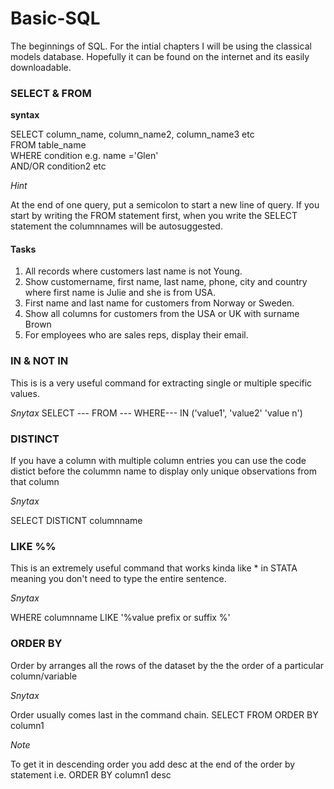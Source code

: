 # Basic-SQL

The beginnings of SQL. For the intial chapters I will be using the classical models database. Hopefully it can be found on the internet and its easily downloadable.


### SELECT & FROM 
****syntax****

SELECT column_name, column_name2, column_name3 etc  
FROM table_name  
WHERE condition e.g. name ='Glen'  
AND/OR condition2 etc 


*Hint*

At the end of one query, put a semicolon to start a new line of query.
If you start by writing the FROM statement first, when you write the SELECT statement the columnnames will be autosuggested.

#### Tasks
1. All records where customers last name is not Young.
2. Show customername, first name, last name, phone, city and country where first name is Julie and she is from USA.
3. First name and last name for customers from Norway or Sweden.
4. Show all columns for customers from the USA or UK with surname Brown
5. For employees who are sales reps, display their email.

### IN & NOT IN 
This is is a very useful command for extracting single or multiple specific values.

*Snytax*
SELECT ---
FROM ---
WHERE--- IN
('value1',
'value2'
'value n')

### DISTINCT
If you have a column with multiple column entries you can use the code distict before the colummn name to display only unique observations from that column

*Snytax*

SELECT DISTICNT columnname

### LIKE %%
This is an extremely useful command that works kinda like * in STATA meaning you don't need to type the entire sentence. 

*Snytax*

WHERE columnname LIKE '%value prefix or suffix %'

### ORDER BY
Order by arranges all the rows of the dataset by the the order of a particular column/variable

*Snytax*

Order usually comes last in the command chain.
SELECT
FROM
ORDER BY column1

*Note*

To get it in descending order you add desc at the end of the order by statement i.e. ORDER BY column1 desc
